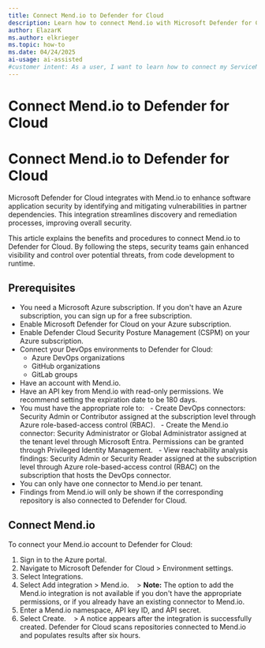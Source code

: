 ```yaml
---
title: Connect Mend.io to Defender for Cloud
description: Learn how to connect Mend.io with Microsoft Defender for Cloud to enhance vulnerability analysis and gain visibility of critical vulnerabilities.
author: ElazarK
ms.author: elkrieger
ms.topic: how-to
ms.date: 04/24/2025
ai-usage: ai-assisted
#customer intent: As a user, I want to learn how to connect my ServiceNow account with Microsoft Defender for Cloud so that I can enhance the existing vulnerability analysis security capabilities that are provided by Defender for Cloud for comprehensive code to runtime visibility of critical vulnerabilities.
---
```


# Connect Mend.io to Defender for Cloud


# Connect Mend.io to Defender for Cloud

Microsoft Defender for Cloud integrates with Mend.io to enhance software application security by identifying and mitigating vulnerabilities in partner dependencies. This integration streamlines discovery and remediation processes, improving overall security.

This article explains the benefits and procedures to connect Mend.io to Defender for Cloud. By following the steps, security teams gain enhanced visibility and control over potential threats, from code development to runtime.

## Prerequisites

- You need a Microsoft Azure subscription. If you don't have an Azure subscription, you can sign up for a free subscription.
- Enable Microsoft Defender for Cloud on your Azure subscription.
- Enable Defender Cloud Security Posture Management (CSPM) on your Azure subscription.
- Connect your DevOps environments to Defender for Cloud:
    - Azure DevOps organizations
    - GitHub organizations
    - GitLab groups
- Have an account with Mend.io.
- Have an API key from Mend.io with read-only permissions. We recommend setting the expiration date to be 180 days.
- You must have the appropriate role to:
  - Create DevOps connectors: Security Admin or Contributor assigned at the subscription level through Azure role-based-access control (RBAC).
  - Create the Mend.io connector: Security Administrator or Global Administrator assigned at the tenant level through Microsoft Entra. Permissions can be granted through Privileged Identity Management.
  - View reachability analysis findings: Security Admin or Security Reader assigned at the subscription level through Azure role-based-access control (RBAC) on the subscription that hosts the DevOps connector.
- You can only have one connector to Mend.io per tenant.
- Findings from Mend.io will only be shown if the corresponding repository is also connected to Defender for Cloud.

## Connect Mend.io

To connect your Mend.io account to Defender for Cloud:

1. Sign in to the Azure portal.
2. Navigate to Microsoft Defender for Cloud > Environment settings.
3. Select Integrations.
4. Select Add integration > Mend.io.
   > **Note:** The option to add the Mend.io integration is not available if you don't have the appropriate permissions, or if you already have an existing connector to Mend.io.
5. Enter a Mend.io namespace, API key ID, and API secret.
6. Select Create.
   > A notice appears after the integration is successfully created. Defender for Cloud scans repositories connected to Mend.io and populates results after six hours.

